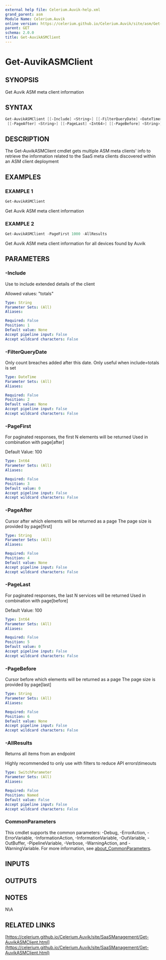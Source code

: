 ```yaml
---
external help file: Celerium.Auvik-help.xml
grand_parent: asm
Module Name: Celerium.Auvik
online version: https://celerium.github.io/Celerium.Auvik/site/asm/Get-AuvikASMClient.html
parent: GET
schema: 2.0.0
title: Get-AuvikASMClient
---
```


# Get-AuvikASMClient

## SYNOPSIS
Get Auvik ASM meta client information

## SYNTAX

```powershell
Get-AuvikASMClient [[-Include] <String>] [[-FilterQueryDate] <DateTime>] [[-PageFirst] <Int64>]
 [[-PageAfter] <String>] [[-PageLast] <Int64>] [[-PageBefore] <String>] [-AllResults] [<CommonParameters>]
```

## DESCRIPTION
The Get-AuvikASMClient cmdlet gets multiple ASM meta clients' info
to retrieve the information related to the SaaS meta clients discovered
within an ASM client deployment

## EXAMPLES

### EXAMPLE 1
```powershell
Get-AuvikASMClient
```

Get Auvik ASM meta client information

### EXAMPLE 2
```powershell
Get-AuvikASMClient -PageFirst 1000 -AllResults
```

Get Auvik ASM meta client information for all devices found by Auvik

## PARAMETERS

### -Include
Use to include extended details of the client

Allowed values:
    "totals"

```yaml
Type: String
Parameter Sets: (All)
Aliases:

Required: False
Position: 1
Default value: None
Accept pipeline input: False
Accept wildcard characters: False
```

### -FilterQueryDate
Only count breaches added after this date.
Only useful when include=totals is set

```yaml
Type: DateTime
Parameter Sets: (All)
Aliases:

Required: False
Position: 2
Default value: None
Accept pipeline input: False
Accept wildcard characters: False
```

### -PageFirst
For paginated responses, the first N elements will be returned
Used in combination with page\[after\]

Default Value: 100

```yaml
Type: Int64
Parameter Sets: (All)
Aliases:

Required: False
Position: 3
Default value: 0
Accept pipeline input: False
Accept wildcard characters: False
```

### -PageAfter
Cursor after which elements will be returned as a page
The page size is provided by page\[first\]

```yaml
Type: String
Parameter Sets: (All)
Aliases:

Required: False
Position: 4
Default value: None
Accept pipeline input: False
Accept wildcard characters: False
```

### -PageLast
For paginated responses, the last N services will be returned
Used in combination with page\[before\]

Default Value: 100

```yaml
Type: Int64
Parameter Sets: (All)
Aliases:

Required: False
Position: 5
Default value: 0
Accept pipeline input: False
Accept wildcard characters: False
```

### -PageBefore
Cursor before which elements will be returned as a page
The page size is provided by page\[last\]

```yaml
Type: String
Parameter Sets: (All)
Aliases:

Required: False
Position: 6
Default value: None
Accept pipeline input: False
Accept wildcard characters: False
```

### -AllResults
Returns all items from an endpoint

Highly recommended to only use with filters to reduce API errors\timeouts

```yaml
Type: SwitchParameter
Parameter Sets: (All)
Aliases:

Required: False
Position: Named
Default value: False
Accept pipeline input: False
Accept wildcard characters: False
```

### CommonParameters
This cmdlet supports the common parameters: -Debug, -ErrorAction, -ErrorVariable, -InformationAction, -InformationVariable, -OutVariable, -OutBuffer, -PipelineVariable, -Verbose, -WarningAction, and -WarningVariable. For more information, see [about_CommonParameters](http://go.microsoft.com/fwlink/?LinkID=113216).

## INPUTS

## OUTPUTS

## NOTES
N\A

## RELATED LINKS

[https://celerium.github.io/Celerium.Auvik/site/SaaSManagement/Get-AuvikASMClient.html](https://celerium.github.io/Celerium.Auvik/site/SaaSManagement/Get-AuvikASMClient.html)

